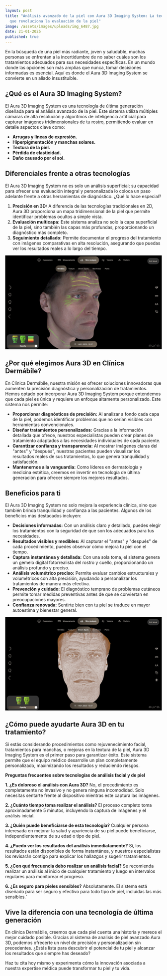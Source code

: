 ```yaml
---
layout: post
title: "Análisis avanzado de la piel con Aura 3D Imaging System: La tecnología
  que revoluciona la evaluación de la piel"
image: /assets/images/uploads/img_6487.jpg
date: 21-01-2025
published: true
---
```

En la búsqueda de una piel más radiante, joven y saludable, muchas personas se enfrentan a la incertidumbre de no saber cuáles son los tratamientos adecuados para sus necesidades específicas. En un mundo donde las opciones son más amplias que nunca, tomar decisiones informadas es esencial. Aquí es donde el Aura 3D Imaging System se convierte en un aliado insustituible.

## **¿Qué es el Aura 3D Imaging System?**

El Aura 3D Imaging System es una tecnología de última generación diseñada para el análisis avanzado de la piel. Este sistema utiliza múltiples cámaras de alta resolución y algoritmos de inteligencia artificial para capturar imágenes tridimensionales de tu rostro, permitiendo evaluar en detalle aspectos clave como:

* **Arrugas y líneas de expresión.**
* **Hiperpigmentación y manchas solares.**
* **Textura de la piel.**
* **Pérdida de elasticidad.**
* **Daño causado por el sol.**

## **Diferenciales frente a otras tecnologías**

El Aura 3D Imaging System no es solo un análisis superficial; su capacidad para ofrecer una evaluación integral y personalizada lo coloca un paso adelante frente a otras herramientas de diagnóstico. ¿Qué lo hace especial?

1. **Precisión en 3D:** A diferencia de las tecnologías tradicionales en 2D, Aura 3D proporciona un mapa tridimensional de la piel que permite identificar problemas ocultos a simple vista.
2. **Evaluación multicapa:** Este sistema analiza no solo la capa superficial de la piel, sino también las capas más profundas, proporcionando un diagnóstico más completo.
3. **Seguimiento detallado:** Permite documentar el progreso del tratamiento con imágenes comparativas en alta resolución, asegurando que puedas ver los resultados reales a lo largo del tiempo.

![Análisis de las arrugas y su nivel de gravedad](/assets/images/uploads/img_6486.jpg "Análisis de las arrugas y su nivel de gravedad con Aura 3D")

## **¿Por qué elegimos Aura 3D en Clínica Dermábile?**

En Clínica Dermábile, nuestra misión es ofrecer soluciones innovadoras que aumenten la precisión diagnóstica y personalización de tratamientos. Hemos optado por incorporar Aura 3D Imaging System porque entendemos que cada piel es única y requiere un enfoque altamente personalizado. Este sistema nos permite:

* **Proporcionar diagnósticos de precisión:** Al analizar a fondo cada capa de la piel, podemos identificar problemas que no serían visibles con herramientas convencionales.
* **Diseñar tratamientos personalizados:** Gracias a la información detallada que ofrece, nuestros especialistas pueden crear planes de tratamiento adaptados a las necesidades individuales de cada paciente.
* **Garantizar confianza y transparencia:** Al mostrar imágenes claras del "antes" y "después", nuestras pacientes pueden visualizar los resultados reales de sus tratamientos, lo que genera tranquilidad y satisfacción.
* **Mantenernos a la vanguardia:** Como líderes en dermatología y medicina estética, creemos en invertir en tecnología de última generación para ofrecer siempre los mejores resultados.

## **Beneficios para ti**

El Aura 3D Imaging System no solo mejora la experiencia clínica, sino que también brinda tranquilidad y confianza a las pacientes. Algunos de los beneficios más destacados incluyen:

* **Decisiones informadas:** Con un análisis claro y detallado, puedes elegir los tratamientos con la seguridad de que son los adecuados para tus necesidades.
* **Resultados visibles y medibles:** Al capturar el "antes" y "después" de cada procedimiento, puedes observar cómo mejora tu piel con el tiempo.
* **Captura instantánea y detallada:** Con una sola toma, el sistema genera un gemelo digital fotorrealista del rostro y cuello, proporcionando un análisis profundo y preciso.
* **Análisis volumétrico preciso:** Permite evaluar cambios estructurales y volumétricos con alta precisión, ayudando a personalizar los tratamientos de manera más efectiva.
* **Prevención y cuidado:** El diagnóstico temprano de problemas cutáneos permite tomar medidas preventivas antes de que se conviertan en preocupaciones mayores.
* **Confianza renovada:** Sentirte bien con tu piel se traduce en mayor autoestima y bienestar general.

![Análisis de las manchas de la piel con Aura 3D](/assets/images/uploads/img_6485.jpg "Análisis de las manchas de la piel con Aura 3D")

## **¿Cómo puede ayudarte Aura 3D en tu tratamiento?**

Si estás considerando procedimientos como rejuvenecimiento facial, tratamientos para manchas, o mejoras en la textura de la piel, Aura 3D Imaging System es el primer paso para garantizar éxito. Este sistema permite que el equipo médico desarrolle un plan completamente personalizado, maximizando los resultados y reduciendo riesgos.

**Preguntas frecuentes sobre tecnologías de análisis facial y de piel**

**1. ¿Es doloroso el análisis con Aura 3D?** No, el procedimiento es completamente no invasivo y no genera ninguna incomodidad. Solo necesitas sentarte frente al dispositivo mientras este captura las imágenes.

**2. ¿Cuánto tiempo toma realizar el análisis?** El proceso completo toma aproximadamente 5 minutos, incluyendo la captura de imágenes y el análisis inicial.

**3. ¿Quién puede beneficiarse de esta tecnología?** Cualquier persona interesada en mejorar la salud y apariencia de su piel puede beneficiarse, independientemente de su edad o tipo de piel.

**4. ¿Puedo ver los resultados del análisis inmediatamente?** Sí, los resultados están disponibles de forma instantánea, y nuestros especialistas los revisarán contigo para explicar los hallazgos y sugerir tratamientos.

**5. ¿Con qué frecuencia debo realizar un análisis facial?** Se recomienda realizar un análisis al inicio de cualquier tratamiento y luego en intervalos regulares para monitorear el progreso.

**6. ¿Es seguro para pieles sensibles?** Absolutamente. El sistema está diseñado para ser seguro y efectivo para todo tipo de piel, incluidas las más sensibles.`

## **Vive la diferencia con una tecnología de última generación**

En clínica Dermábile, creemos que cada piel cuenta una historia y merece el mejor cuidado posible. Gracias al sistema de analisis de piel avanzado Aura 3D, podemos ofrecerte un nivel de precisión y personalización sin precedentes. ¿Estás lista para descubrir el potencial de tu piel y alcanzar los resultados que siempre has deseado?

Haz tu cita hoy mismo y experimenta cómo la innovación asociada a nuestra expertise médica puede transformar tu piel y tu vida.